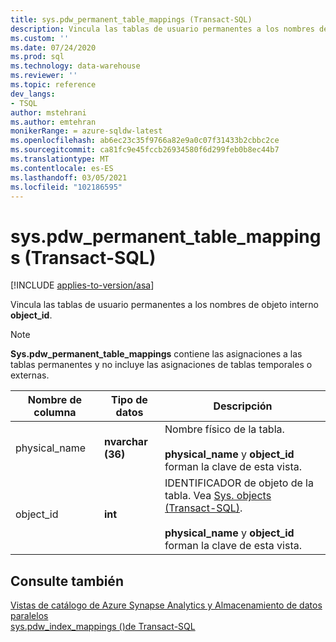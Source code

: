 ```yaml
---
title: sys.pdw_permanent_table_mappings (Transact-SQL)
description: Vincula las tablas de usuario permanentes a los nombres de objeto interno **object_id**.
ms.custom: ''
ms.date: 07/24/2020
ms.prod: sql
ms.technology: data-warehouse
ms.reviewer: ''
ms.topic: reference
dev_langs:
- TSQL
author: mstehrani
ms.author: emtehran
monikerRange: = azure-sqldw-latest
ms.openlocfilehash: ab6ec23c35f9766a82e9a0c07f31433b2cbbc2ce
ms.sourcegitcommit: ca81fc9e45fccb26934580f6d299feb0b8ec44b7
ms.translationtype: MT
ms.contentlocale: es-ES
ms.lasthandoff: 03/05/2021
ms.locfileid: "102186595"
---
```

# <a name="syspdw_permanent_table_mappings-transact-sql"></a>sys.pdw_permanent_table_mappings (Transact-SQL)
[!INCLUDE [applies-to-version/asa](../../includes/applies-to-version/asa.md)]

Vincula las tablas de usuario permanentes a los nombres de objeto interno **object_id**.  
  
> [!NOTE]
> **Sys.pdw_permanent_table_mappings** contiene las asignaciones a las tablas permanentes y no incluye las asignaciones de tablas temporales o externas.

|Nombre de columna|Tipo de datos|Descripción|  
|-----------------|---------------|-----------------|  
|physical_name|**nvarchar (36)**|Nombre físico de la tabla.<br /><br /> **physical_name** y **object_id** forman la clave de esta vista.||  
|object_id|**int**|IDENTIFICADOR de objeto de la tabla. Vea [Sys. objects &#40;Transact-SQL&#41;](../../relational-databases/system-catalog-views/sys-objects-transact-sql.md).<br /><br /> **physical_name** y **object_id** forman la clave de esta vista.||  
  
## <a name="see-also"></a>Consulte también  
 [Vistas de catálogo de Azure Synapse Analytics y Almacenamiento de datos paralelos](../../relational-databases/system-catalog-views/sql-data-warehouse-and-parallel-data-warehouse-catalog-views.md)   
 [sys.pdw_index_mappings &#40;&#41;de Transact-SQL ](../../relational-databases/system-catalog-views/sys-pdw-index-mappings-transact-sql.md)  
  
  
